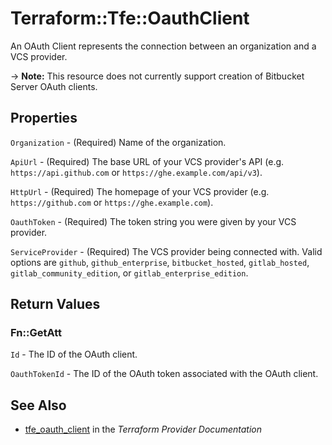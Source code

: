 # Terraform::Tfe::OauthClient

An OAuth Client represents the connection between an organization and a VCS
provider.

-> **Note:** This resource does not currently support creation of Bitbucket
  Server OAuth clients.

## Properties

`Organization` - (Required) Name of the organization.

`ApiUrl` - (Required) The base URL of your VCS provider's API (e.g. `https://api.github.com` or `https://ghe.example.com/api/v3`).

`HttpUrl` - (Required) The homepage of your VCS provider (e.g. `https://github.com` or `https://ghe.example.com`).

`OauthToken` - (Required) The token string you were given by your VCS provider.

`ServiceProvider` - (Required) The VCS provider being connected with. Valid options are `github`, `github_enterprise`, `bitbucket_hosted`, `gitlab_hosted`, `gitlab_community_edition`, or `gitlab_enterprise_edition`.


## Return Values

### Fn::GetAtt

`Id` - The ID of the OAuth client.

`OauthTokenId` - The ID of the OAuth token associated with the OAuth client.

## See Also

* [tfe_oauth_client](https://www.terraform.io/docs/providers/tfe/r/oauth_client.html) in the _Terraform Provider Documentation_